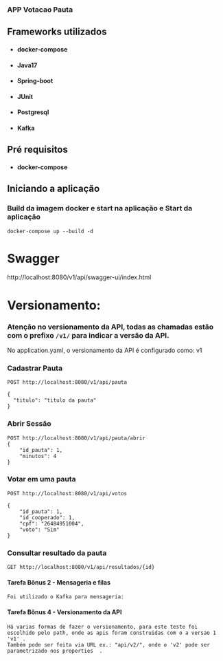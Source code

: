 ### APP Votacao Pauta 

## Frameworks utilizados
- #### docker-compose
- #### Java17
- #### Spring-boot
- #### JUnit
- #### Postgresql
- #### Kafka

## Pré requisitos
- #### docker-compose

## Iniciando a aplicação


### Build da imagem docker e start na aplicação e Start da aplicação
```
docker-compose up --build -d
```

# Swagger
http://localhost:8080/v1/api/swagger-ui/index.html


# Versionamento:
### Atenção no versionamento da API, todas as chamadas estão com o prefixo `/v1/` para indicar a versão da API.
No application.yaml, o versionamento da API é configurado como: v1

### Cadastrar Pauta

```
POST http://localhost:8080/v1/api/pauta

{
  "titulo": "titulo da pauta"
}
``` 

### Abrir Sessão

```
POST http://localhost:8080/v1/api/pauta/abrir
{
    "id_pauta": 1,
    "minutos": 4
}
```
### Votar em uma pauta
```
POST http://localhost:8080/v1/api/votos

{
    "id_pauta": 1,
    "id_cooperado": 1,
    "cpf": "26484951004",
    "voto": "Sim"
}
``` 

### Consultar resultado da pauta
```
GET http://localhost:8080/v1/api/resultados/{id}
```

#### Tarefa Bônus 2 - Mensageria e filas
    Foi utilizado o Kafka para mensageria:  

#### Tarefa Bônus 4 - Versionamento da API
    Há varias formas de fazer o versionamento, para este teste foi escolhido pelo path, onde as apis foram construidas com o a versao 1 'v1' .
    Também pode ser feita via URL ex.: "api/v2/", onde o 'v2' pode ser parametrizado nos properties  .



